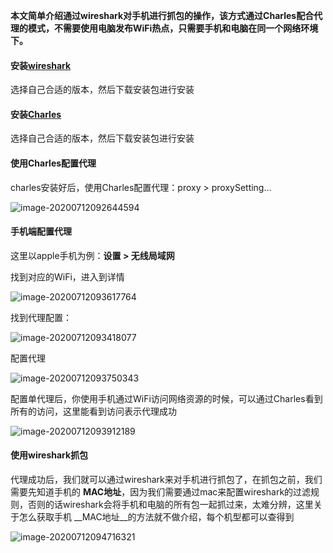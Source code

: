 __本文简单介绍通过wireshark对手机进行抓包的操作，该方式通过Charles配合代理的模式，不需要使用电脑发布WiFi热点，只需要手机和电脑在同一个网络环境下。__

#### 安装[wireshark](https://www.wireshark.org/download.html)

选择自己合适的版本，然后下载安装包进行安装



#### 安装[Charles](https://www.charlesproxy.com/download/)

选择自己合适的版本，然后下载安装包进行安装



#### 使用Charles配置代理

charles安装好后，使用Charles配置代理：proxy > proxySetting...

![image-20200712092644594](https://typroa12138.oss-cn-hangzhou.aliyuncs.com/image/20200712092644.png)



#### 手机端配置代理

这里以apple手机为例：__设置 > 无线局域网__

找到对应的WiFi，进入到详情

![image-20200712093617764](https://typroa12138.oss-cn-hangzhou.aliyuncs.com/image/20200712093617.png)



找到代理配置：

![image-20200712093418077](https://typroa12138.oss-cn-hangzhou.aliyuncs.com/image/20200712093418.png)



配置代理

![image-20200712093750343](https://typroa12138.oss-cn-hangzhou.aliyuncs.com/image/20200712093750.png)



配置单代理后，你使用手机通过WiFi访问网络资源的时候，可以通过Charles看到所有的访问，这里能看到访问表示代理成功

![image-20200712093912189](https://typroa12138.oss-cn-hangzhou.aliyuncs.com/image/20200712093912.png)



#### 使用wireshark抓包

代理成功后，我们就可以通过wireshark来对手机进行抓包了，在抓包之前，我们需要先知道手机的 __MAC地址__，因为我们需要通过mac来配置wireshark的过滤规则，否则的话wireshark会将手机和电脑的所有包一起抓过来，太难分辨，这里关于怎么获取手机 __MAC地址__的方法就不做介绍，每个机型都可以查得到

![image-20200712094716321](https://typroa12138.oss-cn-hangzhou.aliyuncs.com/image/20200712094716.png)
